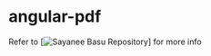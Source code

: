 # angular-pdf

Refer to [![Sayanee Basu Repository](https://github.com/sayanee/angularjs-pdf)] for more info
